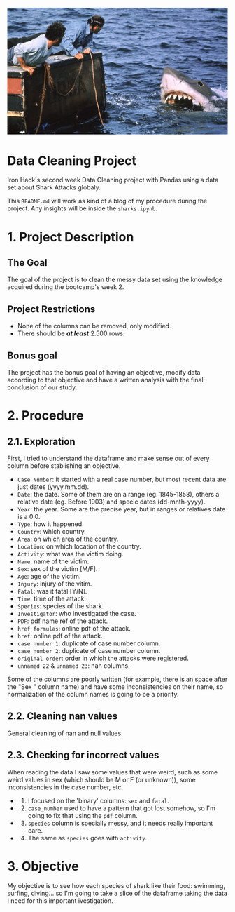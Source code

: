 ![cover](https://github.com/Kohkitos/data-cleaning-sharks/blob/main/img/shark2.jpg)

# Data Cleaning Project
Iron Hack's second week Data Cleaning project with Pandas using a data set about Shark Attacks globaly.

This `README.md` will work as kind of a blog of my procedure during the project. Any insights will be inside the `sharks.ipynb`.

# 1. Project Description
## The Goal
The goal of the project is to clean the messy data set using the knowledge acquired during the bootcamp's week 2.

## Project Restrictions
- None of the columns can be removed, only modified.
- There should be ***at least*** 2.500 rows.

## Bonus goal
The project has the bonus goal of having an objective, modify data according to that objective and have a written analysis with the final conclusion of our study.

# 2. Procedure
## 2.1. Exploration
First, I tried to understand the dataframe and make sense out of every column before stablishing an objective.
- `Case Number`: it started with a real case number, but most recent data are just dates (yyyy.mm.dd).
- `Date`: the date. Some of them are on a range (eg. 1845-1853), others a relative date (eg. Before 1903) and specic dates (dd-mnth-yyyy).
- `Year`: the year. Some are the precise year, but in ranges or relatives date is a 0.0.
- `Type`: how it happened.
- `Country`: which country.
- `Area`: on which area of the country.
- `Location`: on which location of the country.
- `Activity`: what was the victim doing.
- `Name`: name of the victim.
- `Sex`: sex of the victim [M/F].
- `Age`: age of the victim.
- `Injury`: injury of the vitim.
- `Fatal`: was it fatal [Y/N].
- `Time`: time of the attack.
- `Species`: species of the shark.
- `Investigator`: who investigated the case.
- `PDF`: pdf name ref of the attack.
- `href formulas`: online pdf of the attack.
- `href`: online pdf of the attack.
- `case number 1`: duplicate of case number column.
- `case number 2`: duplicate of case number column.
- `original order`: order in which the attacks were registered.
- `unnamed 22` & `unnamed 23`: nan columns.

Some of the columns are poorly written (for example, there is an space after the "Sex " column name) and have some inconsistencies on their name, so normalization of the column names is going to be a priority.

## 2.2. Cleaning nan values
General cleaning of nan and null values.

## 2.3. Checking for incorrect values
When reading the data I saw some values that were weird, such as some weird values in sex (which should be M or F (or unknown)), some inconsistencies in the case number, etc.

- 1) I focused on the 'binary' columns: `sex` and `fatal`.
- 2) `case_number` used to have a pattern that got lost somehow, so I'm going to fix that using the `pdf` column.
- 3) `species` column is specially messy, and it needs really important care.
- 4) The same as `species` goes with `activity`.

# 3. Objective
My objective is to see how each species of shark like their food: swimming, surfing, diving... so I'm going to take a slice of the dataframe taking the data I need for this important ivestigation.